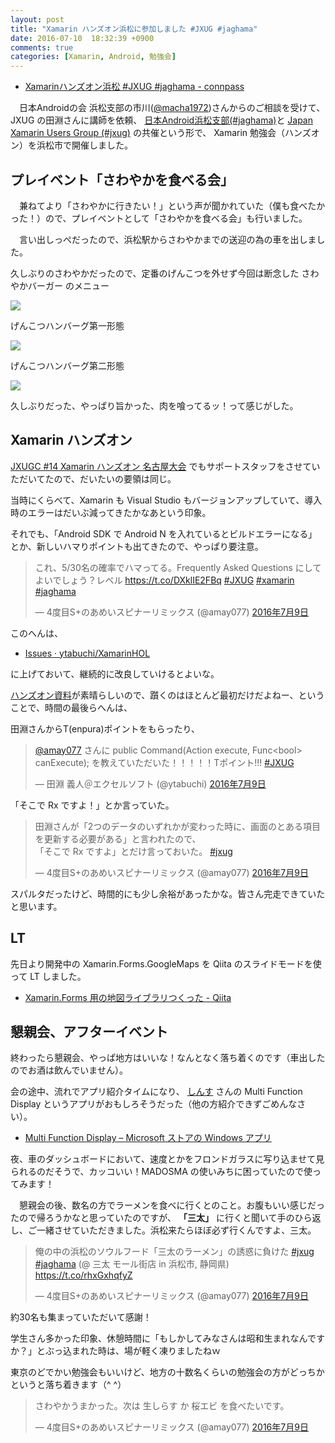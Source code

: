 ```yaml
---
layout: post
title: "Xamarin ハンズオン浜松に参加しました #JXUG #jaghama"
date: 2016-07-10  18:32:39 +0900
comments: true
categories: [Xamarin, Android, 勉強会]
---
```

* [Xamarinハンズオン浜松 #JXUG #jaghama - connpass](http://jaghama.connpass.com/event/33735/)

<!--more-->

　日本Androidの会 浜松支部の市川([@macha1972](https://twitter.com/macha1972))さんからのご相談を受けて、JXUG の田淵さんに講師を依頼、 [日本Android浜松支部(#jaghama)](https://groups.google.com/forum/#!forum/android-hamamatsu)と [Japan Xamarin Users Group (#jxug)](http://jxug.org/) の共催という形で、 Xamarin 勉強会（ハンズオン）を浜松市で開催しました。 

## プレイベント「さわやかを食べる会」

　兼ねてより「さわやかに行きたい！」という声が聞かれていた（僕も食べたかった！）ので、プレイベントとして「さわやかを食べる会」も行いました。

　言い出しっぺだったので、浜松駅からさわやかまでの送迎の為の車を出しました。

久しぶりのさわやかだったので、定番のげんこつを外せず今回は断念した さわやかバーガー のメニュー

![](https://dl.dropboxusercontent.com/u/264530/qiita/joined_xamarin_hands_on_ad_hamamatsu_01.jpg)

げんこつハンバーグ第一形態

![](https://dl.dropboxusercontent.com/u/264530/qiita/joined_xamarin_hands_on_ad_hamamatsu_02.jpg)

げんこつハンバーグ第二形態

![](https://dl.dropboxusercontent.com/u/264530/qiita/joined_xamarin_hands_on_ad_hamamatsu_03.jpg)

久しぶりだった、やっぱり旨かった、肉を喰ってるッ！って感じがした。

## Xamarin ハンズオン

[JXUGC #14 Xamarin ハンズオン 名古屋大会](http://jxug.connpass.com/event/30152/) でもサポートスタッフをさせていただいてたので、だいたいの要領は同じ。

当時にくらべて、Xamarin も Visual Studio もバージョンアップしていて、導入時のエラーはだいぶ減ってきたかなあという印象。

それでも、「Android SDK で Android N を入れているとビルドエラーになる」とか、新しいハマりポイントも出てきたので、やっぱり要注意。

<blockquote class="twitter-tweet" data-lang="ja"><p lang="ja" dir="ltr">これ、5/30名の確率でハマってる。Frequently Asked Questions にしてよいでしょう？レベル <a href="https://t.co/DXklIE2FBq">https://t.co/DXklIE2FBq</a> <a href="https://twitter.com/hashtag/JXUG?src=hash">#JXUG</a> <a href="https://twitter.com/hashtag/xamarin?src=hash">#xamarin</a> <a href="https://twitter.com/hashtag/jaghama?src=hash">#jaghama</a></p>&mdash; 4度目S+のあめいスピナーリミックス (@amay077) <a href="https://twitter.com/amay077/status/751653596861566976">2016年7月9日</a></blockquote>
<script async src="//platform.twitter.com/widgets.js" charset="utf-8"></script>

このへんは、

* [Issues · ytabuchi/XamarinHOL](https://github.com/ytabuchi/XamarinHOL/issues) 

に上げておいて、継続的に改良していけるとよいな。

[ハンズオン資料](https://github.com/ytabuchi/XamarinHOL)が素晴らしいので、躓くのはほとんど最初だけだよねー、ということで、時間の最後らへんは、

田淵さんからT(enpura)ポイントをもらったり、

<blockquote class="twitter-tweet" data-lang="ja"><p lang="ja" dir="ltr"><a href="https://twitter.com/amay077">@amay077</a> さんに public Command(Action execute, Func&lt;bool&gt; canExecute); を教えていただいた！！！！！Tポイント!!! <a href="https://twitter.com/hashtag/JXUG?src=hash">#JXUG</a></p>&mdash; 田淵 義人＠エクセルソフト (@ytabuchi) <a href="https://twitter.com/ytabuchi/status/751682059186216960">2016年7月9日</a></blockquote>
<script async src="//platform.twitter.com/widgets.js" charset="utf-8"></script>

「そこで Rx ですよ！」とか言っていた。

<blockquote class="twitter-tweet" data-lang="ja"><p lang="ja" dir="ltr">田淵さんが「2つのデータのいずれかが変わった時に、画面のとある項目を更新する必要がある」と言われたので、<br>「そこで Rx ですよ」とだけ言っておいた。 <a href="https://twitter.com/hashtag/jxug?src=hash">#jxug</a></p>&mdash; 4度目S+のあめいスピナーリミックス (@amay077) <a href="https://twitter.com/amay077/status/751691630172712960">2016年7月9日</a></blockquote>
<script async src="//platform.twitter.com/widgets.js" charset="utf-8"></script>

スパルタだったけど、時間的にも少し余裕があったかな。皆さん完走できていたと思います。

## LT

先日より開発中の Xamarin.Forms.GoogleMaps を Qiita のスライドモードを使って LT しました。

* [Xamarin.Forms 用の地図ライブラリつくった - Qiita](http://qiita.com/amay077/items/feb5353bf8fb8b8c866d)

## 懇親会、アフターイベント

終わったら懇親会、やっぱ地方はいいな！なんとなく落ち着くのです（車出したのでお酒は飲んでいません）。

会の途中、流れでアプリ紹介タイムになり、 [しんす](https://twitter.com/fxxk_authority) さんの Multi Function Display というアプリがおもしろそうだった（他の方紹介できずごめんなさい）。

* [Multi Function Display – Microsoft ストアの Windows アプリ](https://www.microsoft.com/ja-jp/store/apps/multi-function-display/9nblggh6268l)

夜、車のダッシュボードにおいて、速度とかをフロンドガラスに写り込ませて見られるのだそうで、カッコいい！MADOSMA の使いみちに困っていたので使ってみます！

　懇親会の後、数名の方でラーメンを食べに行くとのこと。お腹もいい感じだったので帰ろうかなと思っていたのですが、 **「三太」** に行くと聞いて手のひら返し、ご一緒させていただきました。浜松来たらほぼ必ず行くんですよ、三太。

<blockquote class="twitter-tweet" data-lang="ja"><p lang="ja" dir="ltr">俺の中の浜松のソウルフード「三太のラーメン」の誘惑に負けた <a href="https://twitter.com/hashtag/jxug?src=hash">#jxug</a> <a href="https://twitter.com/hashtag/jaghama?src=hash">#jaghama</a> (@ 三太 モール街店 in 浜松市, 静岡県) <a href="https://t.co/rhxGxhqfyZ">https://t.co/rhxGxhqfyZ</a></p>&mdash; 4度目S+のあめいスピナーリミックス (@amay077) <a href="https://twitter.com/amay077/status/751746459469541376">2016年7月9日</a></blockquote>
<script async src="//platform.twitter.com/widgets.js" charset="utf-8"></script>

約30名も集まっていただいて感謝！

学生さん多かった印象、休憩時間に「もしかしてみなさんは昭和生まれなんですか？」とぶっ込まれた時は、場が軽く凍りましたねｗ

東京のどでかい勉強会もいいけど、地方の十数名くらいの勉強会の方がどっちかというと落ち着きます（^ ^）

<blockquote class="twitter-tweet" data-lang="ja"><p lang="ja" dir="ltr">さわやかうまかった。次は 生しらす か 桜エビ を食べたいです。</p>&mdash; 4度目S+のあめいスピナーリミックス (@amay077) <a href="https://twitter.com/amay077/status/751617505202843648">2016年7月9日</a></blockquote>
<script async src="//platform.twitter.com/widgets.js" charset="utf-8"></script>
